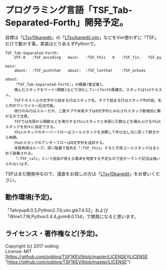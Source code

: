 # プログラミング言語「TSF_Tab-Separated-Forth」開発予定。

目標は「[LTsv10kanedit](https://github.com/ooblog/LTsv10kanedit "ooblog/LTsv10kanedit: 「L:Tsv」の読み書きを中心としたモジュール群と漢字入力「kanedit」のPythonによる実装です(準備中)。")」の「[LTsv/kanedit.vim](LTsv/kanedit.vim "LTsv/kanedit.vim")」などをVim使わずに「TSF」だけで動かす事。実装はとりあえずPythonで。  

    TSF_Tab-Separated-Forth:
    	UTF-8	:TSF_encoding	main:	:TSF_this	0	:TSF_fin.	TSF.py
    
    main:
    	about:	:TSF_pushthat	about:	:TSF_lenthat	:TSF_echoes
    
    about:
    	「TSF_Tab-Separated-Forth:」の概要(暫定案)。
    	積んだスタックをワード(関数)などで消化していくForth風構文。スタックはtsVテキスト。
    	TSFテキスト上の文字から始まる行はスタック名、タブで始まる行はスタック列内容。名と列のワンライナー記述可能。
    	改行のみ行はスルーだが、二重タブや末尾タブは0文字列とみなされスタック数増加に繋がるので注意。
    	TSFでは先頭から関数などを実行するthisスタックと末尾に引数などを積み上げるthatスタックを別々に指定できる。
    	thisスタックのオーバーフローはコールスタックを消費して呼び出し元に戻って続きから再開。
    	thatスタックのアンダーフローは0文字列を返却する。
    	末尾再帰はループ。深い階層で祖先を「:TSF_this」すると子孫コールスタックはまとめて破棄される。
    	「:TSF_calc」という括弧が使える電卓を用意する予定なので逆ポーランド記法は強いられないはず。

TSFはまだ開発中なので、漢直をお探しの方は「[LTsv10kanedit](https://github.com/ooblog/LTsv10kanedit "ooblog/LTsv10kanedit: 「L:Tsv」の読み書きを中心としたモジュール群と漢字入力「kanedit」のPythonによる実装です(準備中)。")」をお使いください。  


## 動作環境&#40;予定&#41;。

「Tahrpup6.0.5,Python2.7.6,vim.gtk7.4.52」および「Wine1.7.18,Python3.4.4,gvim8.0.134」で開発になると思います。  


## ライセンス・著作権など&#40;予定&#41;。

Copyright (c) 2017 ooblog  
License: MIT  
[https://github.com/ooblog/TSF1KEV/blob/master/LICENSE](LICENSE "https://github.com/ooblog/TSF1KEV/blob/master/LICENSE")  

